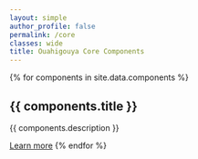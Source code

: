 ```yaml
---
layout: simple
author_profile: false
permalink: /core
classes: wide
title: Ouahigouya Core Components
---
```


{% for components in site.data.components %}
## {{ components.title }}
<p>
{{ components.description }}
</p>
<a href="{{components.url}}">Learn more</a>
{% endfor %}
